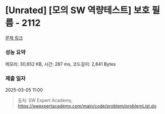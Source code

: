 # [Unrated] [모의 SW 역량테스트] 보호 필름 - 2112 

[문제 링크](https://swexpertacademy.com/main/code/problem/problemDetail.do?contestProbId=AV5V1SYKAaUDFAWu) 

### 성능 요약

메모리: 30,652 KB, 시간: 287 ms, 코드길이: 2,841 Bytes

### 제출 일자

2025-03-05 11:00



> 출처: SW Expert Academy, https://swexpertacademy.com/main/code/problem/problemList.do